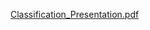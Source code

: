 [Classification_Presentation.pdf](https://github.com/MishkaAsli/my_MLC_project/files/7439583/Classification_Presentation.pdf)

